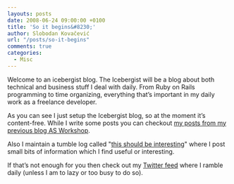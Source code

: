 ```yaml
---
layouts: posts
date: 2008-06-24 09:00:00 +0100
title: 'So it begins&#8230;'
author: Slobodan Kovačević
url: "/posts/so-it-begins"
comments: true
categories:
  - Misc
---
```

Welcome to an icebergist blog. The Icebergist will be a blog about both technical and business stuff I deal with daily. From Ruby on Rails programming to time organizing, everything that’s important in my daily work as a freelance developer.

As you can see I just setup the Icebergist blog, so at the moment it&#8217;s content-free. While I write some posts you can checkout [my posts from my previous blog AS Workshop][1].

Also I maintain a tumble log called "[this should be interesting][2]" where I post small bits of information which I find useful or interesting.

If that&#8217;s not enough for you then check out my [Twitter feed][3] where I ramble daily (unless I am to lazy or too busy to do so).

[1]: http://www.google.com/search?hl=en&rlz=1B3GGGL_enYU233YU234&q=%22Posted+by+Slobodan+Kovacevic%22+site%3Aarraystudio.com+inurl%3Ahtml&btnG=Search "Slobodan Kovacevic's blog posts in AS Workshop"
[2]: http://tumblelog.slobodankovacevic.com/ "Tumblelog by Slobodan Kovacevic"
[3]: http://twitter.com/thebasti "Slobodan Kovacevic's Twitter feed"
